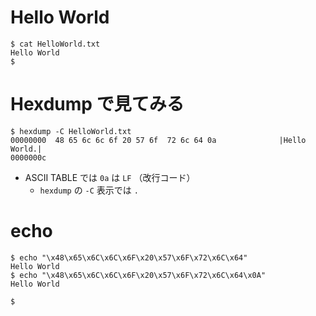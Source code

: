# Hello World

```
$ cat HelloWorld.txt
Hello World
$
```

# Hexdump で見てみる

```
$ hexdump -C HelloWorld.txt
00000000  48 65 6c 6c 6f 20 57 6f  72 6c 64 0a              |Hello World.|
0000000c
```

- ASCII TABLE では `0a` は `LF` （改行コード）
  - `hexdump` の `-C` 表示では `.`

# echo

```
$ echo "\x48\x65\x6C\x6C\x6F\x20\x57\x6F\x72\x6C\x64"
Hello World
$ echo "\x48\x65\x6C\x6C\x6F\x20\x57\x6F\x72\x6C\x64\x0A"
Hello World

$
```
